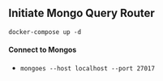 ## **Initiate Mongo Query Router**
 `docker-compose up -d`
 #### Connect to Mongos
- `mongoes --host localhost --port 27017`
